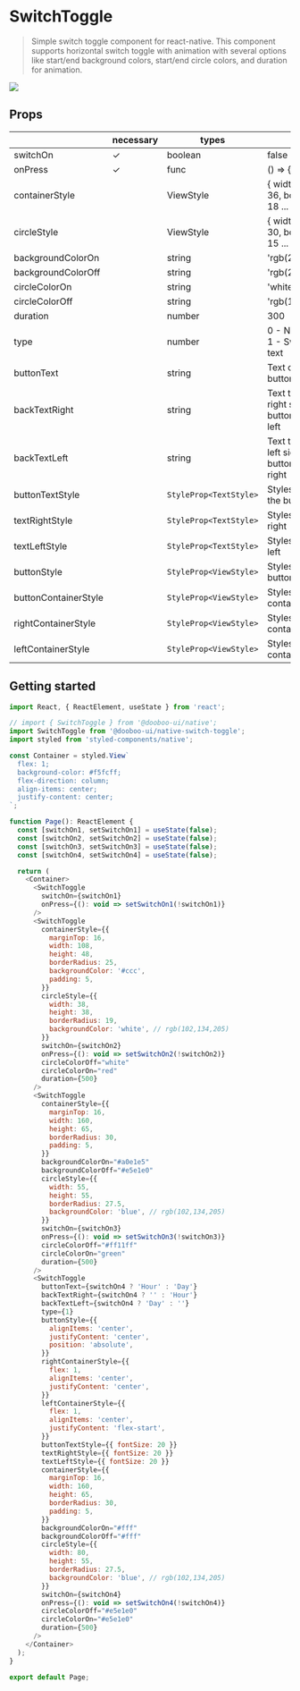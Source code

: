 # SwitchToggle

> Simple switch toggle component for react-native. This component supports horizontal switch toggle with animation with several options like start/end background colors, start/end circle colors, and duration for animation.

<img src="https://firebasestorage.googleapis.com/v0/b/bookoo-89f6c.appspot.com/o/switch-toggle.gif?alt=media&token=a9dc36e0-3c25-45dc-bbb7-8b095a716dc8"/>

## Props

|                      | necessary | types                  | default                                                  |
| -------------------- | --------- | ---------------------- | -------------------------------------------------------- |
| switchOn             | ✓         | boolean                | false                                                    |
| onPress              | ✓         | func                   | () => {}                                                 |
| containerStyle       |           | ViewStyle              | { width: 72, height: 36, borderRadius: 18 ... }          |
| circleStyle          |           | ViewStyle              | { width: 30, height: 30, borderRadius: 15 ... }          |
| backgroundColorOn    |           | string                 | 'rgb(227,227,227)'                                       |
| backgroundColorOff   |           | string                 | 'rgb(215,215,215)'                                       |
| circleColorOn        |           | string                 | 'white'                                                  |
| circleColorOff       |           | string                 | 'rgb(102,134,205)'                                       |
| duration             |           | number                 | 300                                                      |
| type                 |           | number                 | 0 - Normal switch, 1 - Switch with a text                |
| buttonText           |           | string                 | Text on-top of the button                                |
| backTextRight        |           | string                 | Text to appear in right side when button toggled to left |
| backTextLeft         |           | string                 | Text to appear in left side when button toggled to right |
| buttonTextStyle      |           | `StyleProp<TextStyle>` | Styles for text on the button                            |
| textRightStyle       |           | `StyleProp<TextStyle>` | Styles for text in right                                 |
| textLeftStyle        |           | `StyleProp<TextStyle>` | Styles for text in left                                  |
| buttonStyle          |           | `StyleProp<ViewStyle>` | Styles for the button                                    |
| buttonContainerStyle |           | `StyleProp<ViewStyle>` | Styles for button container                              |
| rightContainerStyle  |           | `StyleProp<ViewStyle>` | Styles for right text container                          |
| leftContainerStyle   |           | `StyleProp<ViewStyle>` | Styles for left text container                           |

## Getting started

```javascript
import React, { ReactElement, useState } from 'react';

// import { SwitchToggle } from '@dooboo-ui/native';
import SwitchToggle from '@dooboo-ui/native-switch-toggle';
import styled from 'styled-components/native';

const Container = styled.View`
  flex: 1;
  background-color: #f5fcff;
  flex-direction: column;
  align-items: center;
  justify-content: center;
`;

function Page(): ReactElement {
  const [switchOn1, setSwitchOn1] = useState(false);
  const [switchOn2, setSwitchOn2] = useState(false);
  const [switchOn3, setSwitchOn3] = useState(false);
  const [switchOn4, setSwitchOn4] = useState(false);

  return (
    <Container>
      <SwitchToggle
        switchOn={switchOn1}
        onPress={(): void => setSwitchOn1(!switchOn1)}
      />
      <SwitchToggle
        containerStyle={{
          marginTop: 16,
          width: 108,
          height: 48,
          borderRadius: 25,
          backgroundColor: '#ccc',
          padding: 5,
        }}
        circleStyle={{
          width: 38,
          height: 38,
          borderRadius: 19,
          backgroundColor: 'white', // rgb(102,134,205)
        }}
        switchOn={switchOn2}
        onPress={(): void => setSwitchOn2(!switchOn2)}
        circleColorOff="white"
        circleColorOn="red"
        duration={500}
      />
      <SwitchToggle
        containerStyle={{
          marginTop: 16,
          width: 160,
          height: 65,
          borderRadius: 30,
          padding: 5,
        }}
        backgroundColorOn="#a0e1e5"
        backgroundColorOff="#e5e1e0"
        circleStyle={{
          width: 55,
          height: 55,
          borderRadius: 27.5,
          backgroundColor: 'blue', // rgb(102,134,205)
        }}
        switchOn={switchOn3}
        onPress={(): void => setSwitchOn3(!switchOn3)}
        circleColorOff="#ff11ff"
        circleColorOn="green"
        duration={500}
      />
      <SwitchToggle
        buttonText={switchOn4 ? 'Hour' : 'Day'}
        backTextRight={switchOn4 ? '' : 'Hour'}
        backTextLeft={switchOn4 ? 'Day' : ''}
        type={1}
        buttonStyle={{
          alignItems: 'center',
          justifyContent: 'center',
          position: 'absolute',
        }}
        rightContainerStyle={{
          flex: 1,
          alignItems: 'center',
          justifyContent: 'center',
        }}
        leftContainerStyle={{
          flex: 1,
          alignItems: 'center',
          justifyContent: 'flex-start',
        }}
        buttonTextStyle={{ fontSize: 20 }}
        textRightStyle={{ fontSize: 20 }}
        textLeftStyle={{ fontSize: 20 }}
        containerStyle={{
          marginTop: 16,
          width: 160,
          height: 65,
          borderRadius: 30,
          padding: 5,
        }}
        backgroundColorOn="#fff"
        backgroundColorOff="#fff"
        circleStyle={{
          width: 80,
          height: 55,
          borderRadius: 27.5,
          backgroundColor: 'blue', // rgb(102,134,205)
        }}
        switchOn={switchOn4}
        onPress={(): void => setSwitchOn4(!switchOn4)}
        circleColorOff="#e5e1e0"
        circleColorOn="#e5e1e0"
        duration={500}
      />
    </Container>
  );
}

export default Page;
```
